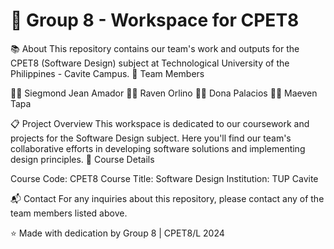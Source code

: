 # 🚀 Group 8 - Workspace for CPET8

📚 About
This repository contains our team's work and outputs for the CPET8 (Software Design) subject at Technological University of the Philippines - Cavite Campus.
👥 Team Members

👨‍💻 Siegmond Jean Amador
👨‍💻 Raven Orlino
👩‍💻 Dona Palacios
👨‍💻 Maeven Tapa

📋 Project Overview
This workspace is dedicated to our coursework and projects for the Software Design subject. Here you'll find our team's collaborative efforts in developing software solutions and implementing design principles.
🎯 Course Details

Course Code: CPET8
Course Title: Software Design
Institution: TUP Cavite

📬 Contact
For any inquiries about this repository, please contact any of the team members listed above.

⭐ Made with dedication by Group 8 | CPET8/L 2024
